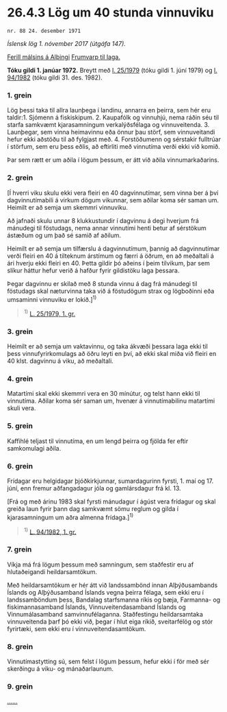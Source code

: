 # 26.4.3 Lög um 40 stunda vinnuviku

`nr. 88 24. desember 1971`

_Íslensk lög 1. nóvember 2017 (útgáfa 147)._

[Ferill málsins á Alþingi](https://www.althingi.is/thingstorf/thingmalalistar-eftir-thingum/ferill/?ltg=92&mnr=90)
[Frumvarp til laga.](https://www.althingi.is/altext/92/s/pdf/0103.pdf)

**Tóku gildi 1. janúar 1972.**
Breytt með
[l. 25/1979](https://althingi.is/altext/stjtnr.html#1979025) (tóku gildi 1. júní 1979) og
[l. 94/1982](https://althingi.is/altext/stjtnr.html#1982094) (tóku gildi 31. des. 1982).

### 1. grein

Lög þessi taka til allra launþega í landinu, annarra en þeirra, sem hér eru taldir:1. Sjómenn á fiskiskipum.
2. Kaupafólk og vinnuhjú, nema ráðin séu til starfa samkvæmt kjarasamningum verkalýðsfélaga og vinnuveitenda.
3. Launþegar, sem vinna heimavinnu eða önnur þau störf, sem vinnuveitandi hefur ekki aðstöðu til að fylgjast með.
4. Forstöðumenn og sérstakir fulltrúar í störfum, sem eru þess eðlis, að eftirliti með vinnutíma verði ekki við komið.

Þar sem rætt er um aðila í lögum þessum, er átt við aðila vinnumarkaðarins.

### 2. grein

[Í hverri viku skulu ekki vera fleiri en 40 dagvinnutímar, sem vinna ber á því dagvinnutímabili á virkum dögum vikunnar, sem aðilar koma sér saman um. Heimilt er að semja um skemmri vinnuviku.

Að jafnaði skulu unnar 8 klukkustundir í dagvinnu á degi hverjum frá mánudegi til föstudags, nema annar vinnutími henti betur af sérstökum ástæðum og um það sé samið af aðilum.

Heimilt er að semja um tilfærslu á dagvinnutímum, þannig að dagvinnutímar verði fleiri en 40 á tilteknum árstímum og færri á öðrum, en að meðaltali á ári hverju ekki fleiri en 40. Þetta gildir þó aðeins í þeim tilvikum, þar sem slíkur háttur hefur verið á hafður fyrir gildistöku laga þessara.

Þegar dagvinnu er skilað með 8 stunda vinnu á dag frá mánudegi til föstudags skal næturvinna taka við á föstudögum strax og lögboðinni eða umsaminni vinnuviku er lokið.]<sup>1)</sup> 

> <sup>1)</sup> [L. 25/1979, 1. gr.](https://althingi.is/altext/stjtnr.html#1979025?g1)

### 3. grein

Heimilt er að semja um vaktavinnu, og taka ákvæði þessara laga ekki til þess vinnufyrirkomulags að öðru leyti en því, að ekki skal miða við fleiri en 40 klst. dagvinnu á viku, að meðaltali.

### 4. grein

Matartími skal ekki skemmri vera en 30 mínútur, og telst hann ekki til vinnutíma. Aðilar koma sér saman um, hvenær á vinnutímabilinu matartími skuli vera.

### 5. grein

Kaffihlé teljast til vinnutíma, en um lengd þeirra og fjölda fer eftir samkomulagi aðila.

### 6. grein

Frídagar eru helgidagar þjóðkirkjunnar, sumardagurinn fyrsti, 1. maí og 17. júní, enn fremur aðfangadagur jóla og gamlársdagur frá kl. 13.

[Frá og með árinu 1983 skal fyrsti mánudagur í ágúst vera frídagur og skal greiða laun fyrir þann dag samkvæmt sömu reglum og gilda í kjarasamningum um aðra almenna frídaga.]<sup>1)</sup> 

> <sup>1)</sup> [L. 94/1982, 1. gr.](https://althingi.is/altext/stjtnr.html#1982094?g1)

### 7. grein

Víkja má frá lögum þessum með samningum, sem staðfestir eru af hlutaðeigandi heildarsamtökum.

Með heildarsamtökum er hér átt við landssambönd innan Alþýðusambands Íslands og Alþýðusamband Íslands vegna þeirra félaga, sem ekki eru í landssamböndum þess, Bandalag starfsmanna ríkis og bæja, Farmanna- og fiskimannasamband Íslands, Vinnuveitendasamband Íslands og Vinnumálasamband samvinnufélaganna. Staðfestingu heildarsamtaka vinnuveitenda þarf þó ekki við, þegar í hlut eiga ríkið, sveitarfélög og stór fyrirtæki, sem ekki eru í vinnuveitendasamtökum.

### 8. grein

Vinnutímastytting sú, sem felst í lögum þessum, hefur ekki í för með sér skerðingu á viku- og mánaðarlaunum.

### 9. grein

[…](https://www.althingi.is/lagasafn/leidbeiningar/)[…](https://www.althingi.is/lagasafn/leidbeiningar/)
